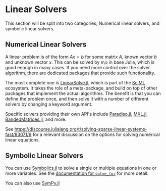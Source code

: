 # Linear Solvers
This section will be split into two categories; Numerical linear solvers, and symbolic linear solvers.

## Numerical Linear Solvers
A linear problem is of the form $Ax=b$ for some matrix $A$, known vector $b$ and unknown vector $x$. This can be solved by `A\b` in base Julia, which is good enough in many cases. If you need more control over the solver algorithm, there are dedicated packages that provide such functionality.

The most complete one is [LinearSolve.jl](https://github.com/SciML/LinearSolve.jl/), which is part of the [SciML](https://sciml.ai/) ecosystem. It takes the role of a meta-package, and build on top of other packages that implement the actual algorithms. The benefit is that you can define the problem once, and then solve it with a number of different solvers by changing a keyword argument.

Specific solvers providing their own API's include [Paradiso.jl](https://github.com/JuliaSparse/Pardiso.jl), [MKL.jl](https://github.com/JuliaLinearAlgebra/MKL.jl), [BandedMatrices.jl](https://github.com/JuliaLinearAlgebra/BandedMatrices.jl), and more.

See https://discourse.julialang.org/t/solving-sparse-linear-systems-fast/83071/9 
for a relevant discussion on the options for solving numerical linear equations.

## Symbolic Linear Solvers
You can use [Symbolics.jl](https://github.com/JuliaSymbolics/Symbolics.jl) to solve a single or multiple equations in one or more variables. See the [documentation for `solve_for`](https://symbolics.juliasymbolics.org/stable/manual/expression_manipulation/#Symbolics.solve_for) for more detail.

You can also use [SymPy.jl](https://github.com/JuliaPy/SymPy.jl)
